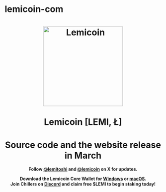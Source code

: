 # lemicoin-com
<div align="center">
<h1>
<img src="https://explorer.lemicoin.com/img/logo.png" alt="Lemicoin" width="256"/>
<br/><br/>
Lemicoin [LEMI, Ł]  
</h1>

# Source code and the website release in March
<b>Follow [@lemitoshi](https://x.com/lemitoshi) and [@lemicoin](https://x.com/lemicoin) on X for updates.

<b>Download the Lemicoin Core Wallet for [Windows](https://lemicoin.com/wallets/lemicoin-qt-windows.zip) or [macOS](https://lemicoin.com/wallets/lemicoin-qt.dmg).<br>Join Chillers on [Discord](https://discord.lemicoin.com) and claim free $LEMI to begin staking today!</b>
</div>